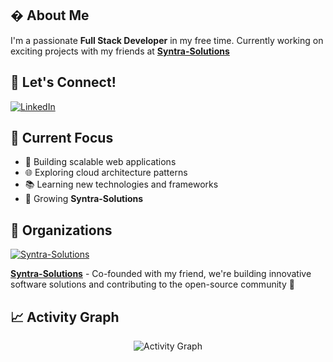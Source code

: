 


## � About Me

I'm a passionate **Full Stack Developer** in my free time. Currently working on exciting projects with my friends at **[Syntra-Solutions](https://github.com/Syntra-Solutions)**

## 🤝 Let's Connect!

<div align="left">
  <a href="https://www.linkedin.com/in/tomasz-c-6388b7247/">
    <img src="https://img.shields.io/badge/-LinkedIn-0077B5?style=for-the-badge&logo=linkedin&logoColor=white" alt="LinkedIn"/>
  </a></div>

## 🎯 Current Focus

- 🔨 Building scalable web applications
- 🌐 Exploring cloud architecture patterns
- 📚 Learning new technologies and frameworks
- 🚀 Growing **Syntra-Solutions**

## 🏢 Organizations

<div align="left">
  <a href="https://github.com/Syntra-Solutions">
    <img src="https://img.shields.io/badge/Syntra--Solutions-Co--founder-blue?style=for-the-badge&logo=github&logoColor=white" alt="Syntra-Solutions"/>
  </a>
</div>

**[Syntra-Solutions](https://github.com/Syntra-Solutions)** - Co-founded with my friend, we're building innovative software solutions and contributing to the open-source community 🚀

## 📈 Activity Graph

<div align="center">
  <img src="https://github-readme-activity-graph.vercel.app/graph?username=x44ibn7&theme=react-dark&bg_color=0d1117&hide_border=true&point=A9FEF7&line=A9FEF7&color=c9d1d9" alt="Activity Graph"/>
</div>